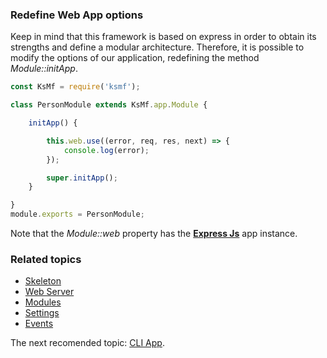 ### Redefine Web App options 
Keep in mind that this framework is based on express in order to obtain its strengths and define a modular architecture. Therefore, it is possible to modify the options of our application, redefining the method *Module::initApp*.

```js
const KsMf = require('ksmf');

class PersonModule extends KsMf.app.Module {

    initApp() {

        this.web.use((error, req, res, next) => {
            console.log(error);
        });

        super.initApp(); 
    }

}
module.exports = PersonModule;

```

Note that the *Module::web* property has the **[Express Js](https://expressjs.com/es/)** app instance.

### Related topics 
+ [Skeleton](./common.project.skeleton.md)
+ [Web Server](./advanced.app.web.md)
+ [Modules](./common.modules.md)
+ [Settings](./advanced.setting.md)
+ [Events](./advanced.events.md)

The next recomended topic: [CLI App](./advanced.app.cli.md).